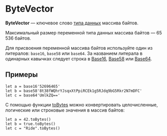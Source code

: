 # ByteVector

**ByteVector** — ключевое слово [типа данных](/ride/data-types.md) массива байтов.

Максимальный размер переменной типа данных массива байтов — 65 536 байтов.

Для присвоения переменной массива байтов используйте один из литералов: `base16`, `base58` или `base64`. За названием литерала в одинарных кавычках следует строка в [Base16](https://en.wikipedia.org/wiki/Hexadecimal#Base16_&#40;Transfer_encoding&#41;), [Base58](https://ru.wikipedia.org/wiki/Base58) или [Base64](https://ru.wikipedia.org/wiki/Base64).

## Примеры

``` ride
let a = base16'52696465'
let b = base58'8t38fWQhrYJsqxXtPpiRCEk1g5RJdq9bG5Rkr2N7mDFC'
let c = base64'UmlkZQ=='
```

С помощью функции [toBytes](/ride/functions/built-in-functions/converting-functions.md) можно конвертировать целочисленные, логические или строковые значения в массив байтов:

``` ride
let a = 42.toBytes()
let b = true.toBytes()
let c = "Ride".toBytes()
```
